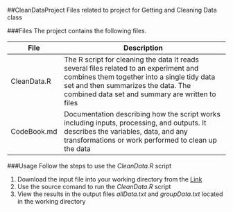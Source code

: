 ##CleanDataProject
Files related to project for Getting and Cleaning Data class

###Files
The project contains the following files.   

File  | Description   
---   | ---   
CleanData.R   | The R script for cleaning the data It reads several files related to an experiment and combines them together into a single tidy data set and then summarizes the data.  The combined data set and summary are written to files   
CodeBook.md   | Documentation describing how the script works including inputs, processing, and outputs.  It describes the variables, data, and any transformations or work performed to clean up the data  

###Usage
Follow the steps to use the _CleanData.R_ script  
1.  Download the input file into your working directory from the [Link](
https://d396qusza40orc.cloudfront.net/getdata%2Fprojectfiles%2FUCI%20HAR%20Dataset.zip)   
2.  Use the source comand to run the _CleanData.R_ script   
3.  View the results in the output files _allData.txt_ and _groupData.txt_ located in the working directory   
